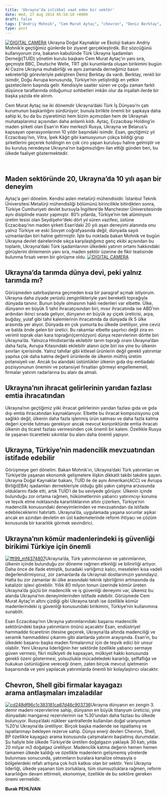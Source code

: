 ```yaml
---
title: 'Ukrayna’da istikbal vaat eden bir sektör'
date: Wed, 27 Aug 2014 05:54:10 +0000
draft: false
tags: ["Andriy Mohnik", "Cem Murat Aytaç", "chevron", "Deniz Berktay", "Ekonomi", "Esan Eczacıbaşı", "shell", "Ukrayna Doğal Kaynaklar ve Ekoloji bakanı", "ukrayna madencilik sektörü", "ukraynada madencilik"]
type: post
---
```


[![DIGITAL CAMERA](https://burakpehlivan.org/wp-content/uploads/2014/08/bakanmohnikle3.jpg)](https://burakpehlivan.org/wp-content/uploads/2014/08/bakanmohnikle3.jpg)
Ukrayna Doğal Kaynaklar ve Ekoloji bakanı Andriy Mohnik’e geçtiğimiz günlerde bir ziyaret gerçekleştirdik. Biz sözcüğünü kullanıyorum zira, bakanın kabulünde Türk Ukrayna İşadamları Derneği(TUİD) yönetim kurulu başkanı Cem Murat Aytaç’ın yanı sıra, geçmişte BBC, Deutsche Welle, TRT gibi kurumlarda oluşan birikimini bugün Al Cezire Ukrayna muhabirliği ve aynı zamanda derneğimiz basın sekreterliği görevleriyle pekiştiren Deniz Berktay da vardı. Berktay, renkli bir isimdir, Doğu Avrupa konusunda, Türkiye’nin yetiştirdiği en yetkin gazetecilerin başında gelir. Kendisiyle saatler süren ve çoğu zaman farklı düşünce taraflarında olduğumuz sohbetleri imkân olur da inşallah ilerde bir başka yazıda ele alırım.

Cem Murat Aytaç ise iki dönemdir Ukrayna’daki Türk İş Dünyası’nı çatı kurumunun başkanlığını sürdürüyor; bunula birlikte önemli bir şapkaya daha sahip ki, bu da bu ziyaretimizi hem bizim açımızdan hem de Ukraynalı muhataplarımız açısından daha anlamlı kıldı. Aytaç, Eczacıbaşı Holding’in maden şirketi olan Esan’ın Kiev merkezli Rusya, Ukrayna ve Belarus’u kapsayan operasyonlarının 10 yıldır başındaki isimdir. Esan, geçtiğimiz yıl Eczacıbaşı’nın, Vitra, İpek Kâğıt gibi kamuoyunun çokça bildiği grup şirketlerini geçerek holdingin en çok ciro yapan kuruluşu haline gelmiştir ve bu kuruluş neredeyse Ukrayna’nın bağımsızlığını ilan ettiği günden beri, bu ülkede faaliyet göstermektedir.

 


Maden sektöründe 20, Ukrayna’da 10 yılı aşan bir deneyim
--------------------------------------------------------


Aytaç’a geri dönelim. Kendisi aslen metalürji mühendisidir. İstanbul Teknik Üniversitesi Metalürji mühendisliği bölümünü birincilikle bitirdikten sonra, Türkiye Cumhuriyeti devlet bursuyla İngiltere’de Manchester Üniversitesinde aynı disiplinde mastır yapmıştır. 80’lı yıllarda, Türkiye’nin tek alüminyum üretim tesisi olan Seydişehir’deki dört yıl süren vazifesi, üstüne Eczacıbaşı’nın maden şirketi Esan’daki 20 yılı aşan deneyimi alanında onu yalnız Türkiye ve eski Sovyet coğrafyasında değil, dünyada sayılı uzmanlardan biri haline getirmiştir. İşte bu noktada bakan Mohnik ve bugün Ukrayna devlet dairelerinde sıkça karşılaştığımız genç ekibi açısından bu toplantı, Ukrayna’daki Türk işadamlarının ülkedeki yatırım ortamı hakkındaki görüşlerini dinlemenin yanı sıra, maden sektör üzerine de fikir teatisinde bulunma fırsatı veren bir görüşme oldu.
[![DIGITAL CAMERA](https://burakpehlivan.org/wp-content/uploads/2014/08/bakanmohnikle4.jpg)](https://burakpehlivan.org/wp-content/uploads/2014/08/bakanmohnikle4.jpg)


Ukrayna’da tarımda dünya devi, peki yalnız tarımda mı?
------------------------------------------------------


Görüşmeden satırbaşlarına geçmeden kısa bir paragraf açmak istiyorum. Ukrayna daha ziyade yerüstü zenginlikleriyle yani bereketli toprağıyla dünyada tanınır. Bunun böyle olmasının haklı nedenleri var elbette. Ülke, dünyanın en büyük 5 tahıl ihracatçısından biri, mısır ihracatında ise ABD’nin ardından ikinci sırada geliyor, dünyanın en büyük ay çiçek üreticisi, arpa, buğday, yulaf gibi tahıl kalemlerinin ihracatında da dünyada ilk 5 ülke arasında yer alıyor. Dünyada en çok yumurta bu ülkede üretiliyor, yine ceviz ve balda önde gelen bir üretici. Bu rakamlar elbette şaşırtıcı değil zira en verimli toprak olan kara toprağın(çernözyon) dünya rezervlerinin dörtte biri Ukrayna’da. Yalnızca Hindistan’da ekilebilir tarım toprağı oranı Ukrayna’dan daha fazla, Avrupa Kıtasındaki ekilebilir alanın üçte biri ise yine bu ülkenin sınırları içerisinde. Yalnız tahıllar gibi kitlesel ürünlerin değil gerekli yatırımlar yapılsa çok daha katma değerli ürünlerde de ülkenin müthiş üretim potansiyeli var. Ancak bu alandaki üstünlükler ülkenin gıda dışı emtiadaki pozisyonunun önemini ve potansiyel fırsatları görmeyi engellememeli, firmalar yatırım radarlarına bu alanı da almalı.


Ukrayna’nın ihracat gelirlerinin yarıdan fazlası emtia ihracatından
-------------------------------------------------------------------


Ukrayna’nın geçtiğimiz yılki ihracat gelirlerinin yarıdan fazlası gıda ve gıda dışı emtia ihracatından kaynaklanıyor. Elbette bu ihracat kompozisyonu çok sağlıklı değil, ülkenin daha fazla işlenmiş ürün satması ve daha fazla katma değeri içeride tutması gerekiyor ancak mevcut konjonktürde emtia ihracatı ülkenin dış ticaret fazlası vermesinden çok önemli bir kalem. Özellikle Rusya ile yaşanan ticaretteki sıkıntılar bu alanı daha önemli yapıyor.


Ukrayna, Türkiye’nin madencilik mevzuatından istifade edebilir
--------------------------------------------------------------


Görüşmeye geri dönelim. Bakan Mohnik’ın, Ukrayna’daki Türk yatırımları ve Türkiye’de yaşanan ekonomik gelişmelere ilişkin dikkatli takibi takdire şayan. Ukrayna Doğal Kaynaklar bakanı, TUİD ile de aynı Amerikan(ACC) ve Avrupa Birliği(EBA) işadamları dernekleriyle olduğu gibi yakın çalışma arzusunda olduklarını ifade etti, artık TUİD’i de bu seviyede görüyor. Ülkenin içinde bulunduğu zor ortama rağmen, hükümetlerinin yabancı yatırımcıyı koruma ve teşvik etme noktasında kararlılıklarının altını çizerken, Türkiye’nin madencilik konusundaki deneyimlerinden ve mevzuatından da istifade edebileceklerini hatırlattı. Ukrayna’da, uygulamada yaşana sorunlar aşikar ancak en azından devletin en üst kademelerinde reform ihtiyacı ve çözüm konusunda bir kararlılık görmek sevindirici.


Ukrayna’nın kömür madenlerindeki iş güvenliği birikimi Türkiye için önemli
--------------------------------------------------------------------------


[![fft99_mf4374807](https://burakpehlivan.org/wp-content/uploads/2014/08/fft99_mf4374807.jpeg)](https://burakpehlivan.org/wp-content/uploads/2014/08/fft99_mf4374807.jpeg)Ukrayna’da, Türk yatırımcılarının ve yatırımlarının, ülkenin içinde bulunduğu zor döneme rağmen etkinliği ve bilinirliği artıyor. Daha önce de ifade etmiştik, buradaki varlığımız kalıcı, meseleleri kısa vadeli değerlendirmiyoruz, zor zamanlarda da Ukraynalı dostlarımızın yanındayız. Hatta bu zor zamanlar iki ülke arasındaki teknik işbirliğinin artmasında da katalizör işlevi görebilir. Yıllık 80 milyon tonun üzerinde kömür üreten Ukrayna’da güçlü bir madencilik ve iş güvenliği deneyimi var, ülkemiz bu alanda Ukrayna’nın deneyimlerinden istifade edebilir. Görüşmede Cem Murat Aytaç’ın altını çizdiği gibi Ukrayna tarafı ise özellikle kömür madenlerindeki iş güvenliği konusundaki birikimini, Türkiye’nin kullanımına sunabilir.

Esan Eczacıbaşı’nın Ukrayna yatırımlarındaki başarısı madencilik sektöründeki başka yatırımların önünü açacaktır
Esan, endüstriyel hammadde ticaretinin ötesine geçerek, Ukrayna’da altında madenciliği ve seramik hammaddesi çıkarımı gibi alanlarda yatırım arayışında. Esan’ın, bu ülkedeki başarısı başka maden firmalarımız için de teşvik edici bir unsur olabilir. Yeni Ukrayna liderliğinin her sektörde özellikle yabancı sermaye güven vermesi, fikri mülkiyeti de kapsayan, mülkiyet hakkı konusunda gerekli özeni göstermesi, yolsuzlukla mücadeledeki kararlığı, şeffaflığa ve hukukun üstünlüğüne vereceği önem, zaten birçok mevcut işletmenin başarısında ve yeni yapılacak yatırımlarda önemli bir kolaylaştırıcı olacaktır.


Chevron, Shell gibi firmalar kayagazı arama antlaşmaları imzaladılar
--------------------------------------------------------------------


[![cd248df96c1c383181ca67d46c903736](https://burakpehlivan.org/wp-content/uploads/2014/08/cd248df96c1c383181ca67d46c903736.jpg)](https://burakpehlivan.org/wp-content/uploads/2014/08/cd248df96c1c383181ca67d46c903736.jpg)Ukrayna dünyanın en zengin 3. demir madeni rezervlerine sahip, dünyanın en büyük titanyum üreticisi, yine dünyadaki manganez rezervlerinin ise %30’undan daha fazlası bu ülkede bulunuyor. Rusya’daki nükleer santrallerde kullanılan doğal uranyumum %20’si Ukrayna’da üretiliyor. Birçok başka madende ise ispatlamış ve ispatlanmayı bekleyen rezerve sahip. Dünya enerji devleri Chevron, Shell, BP özellikle kayagazı arama konusunda çalışmalarını başlatmış durumdalar. Şu haliyle bile ülkede Türkiye’de üretilen doğalgazın yaklaşık 30 katı, yılda 20 milyar m3 doğalgaz üretiliyor. Madencilik katma değerin hemen hemen tamamen ülkede kaldığı ve özellikle madenlerin gelişmemiş yörelerde bulunması sonucunda, yatırımların buralara kanalize olmasıyla o bölgelerdeki refah artışına çok hızlı katkısı olan bir sektör. Yeni Ukrayna liderliği, ülkede yaşanan tüm zorluklara, tüm olumsuzluklara rağmen, reform kararlılığını devam ettirmeli, ekonomiye, özellikle de bu sektöre gereken önemi vermelidir.

**Burak PEHLİVAN**
